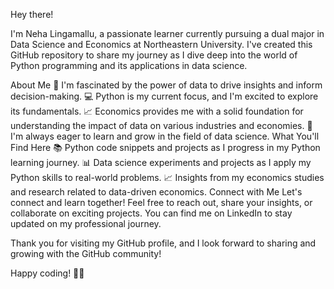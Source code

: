Hey there!

I'm Neha Lingamallu, a passionate learner currently pursuing a dual major in Data Science and Economics at Northeastern University. I've created this GitHub repository to share my journey as I dive deep into the world of Python programming and its applications in data science.

About Me
🔬 I'm fascinated by the power of data to drive insights and inform decision-making.
💻 Python is my current focus, and I'm excited to explore its fundamentals.
📈 Economics provides me with a solid foundation for understanding the impact of data on various industries and economies.
🌱 I'm always eager to learn and grow in the field of data science.
What You'll Find Here
📚 Python code snippets and projects as I progress in my Python learning journey.
📊 Data science experiments and projects as I apply my Python skills to real-world problems.
📈 Insights from my economics studies and research related to data-driven economics.
Connect with Me
Let's connect and learn together! Feel free to reach out, share your insights, or collaborate on exciting projects. You can find me on LinkedIn to stay updated on my professional journey.

Thank you for visiting my GitHub profile, and I look forward to sharing and growing with the GitHub community!

Happy coding! 🚀✨




